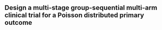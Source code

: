 ## Design a __multi-stage group-sequential__ multi-arm clinical trial for a __Poisson__ distributed primary outcome
